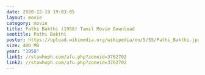 ```yaml
---
date: 2020-12-19 19:03:05
layout: movie
category: movie
title: Pathi Bakthi (1958) Tamil Movie Download
seotitle: Pathi Bakthi
poster: https://upload.wikimedia.org/wikipedia/en/5/55/Pathi_Bakthi.jpg
size: 400 MB
year: "1958"
link1: //stawhoph.com/afu.php?zoneid=3762702
link2: //stawhoph.com/afu.php?zoneid=3762702
---
```

